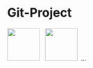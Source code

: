 # Git-Project
<a href="https://leanpub.com/ydkjsy-get-started"><img src="login page/assets/bg.jpg" width="75"></a>&nbsp;&nbsp;
<a href="https://leanpub.com/ydkjsy-scope-closures"><img src="scope-closures/images/cover.png" width="75"></a>&nbsp;&nbsp;...
